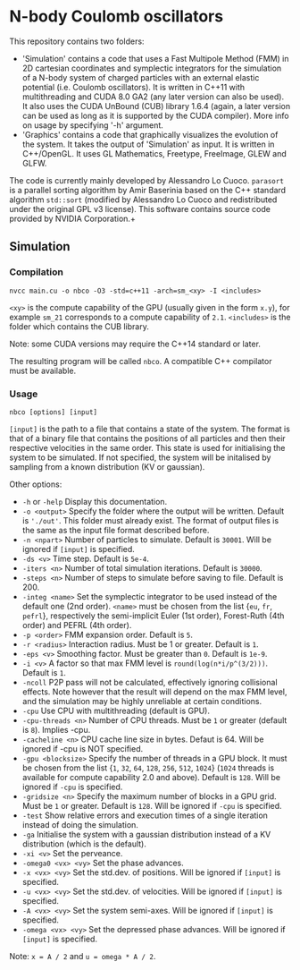 # N-body Coulomb oscillators

This repository contains two folders:
- 'Simulation' contains a code that uses a Fast Multipole Method (FMM) in 2D cartesian coordinates and symplectic integrators for the simulation of a N-body system of charged particles with an external elastic potential (i.e. Coulomb oscillators). It is written in C++11 with multithreading and CUDA 8.0 GA2 (any later version can also be used). It also uses the CUDA UnBound (CUB) library 1.6.4 (again, a later version can be used as long as it is supported by the CUDA compiler). More info on usage by specifying '-h' argument.
- 'Graphics' contains a code that graphically visualizes the evolution of the system. It takes the output of 'Simulation' as input. It is written in C++/OpenGL. It uses GL Mathematics, Freetype, FreeImage, GLEW and GLFW.

The code is currently mainly developed by Alessandro Lo Cuoco. `parasort` is a parallel sorting algorithm by Amir Baserinia based on the C++ standard algorithm `std::sort` (modified by Alessandro Lo Cuoco and redistributed under the original GPL v3 license). This software contains source code provided by NVIDIA Corporation.+

## Simulation

### Compilation
  `nvcc main.cu -o nbco -O3 -std=c++11 -arch=sm_<xy> -I <includes>`

`<xy>` is the compute capability of the GPU (usually given in the form `x.y`),
for example `sm_21` corresponds to a compute capability of `2.1`.
`<includes>` is the folder which contains the CUB library.

Note: some CUDA versions may require the C++14 standard or later.
	
The resulting program will be called `nbco`. A compatible C++ compilator must be
available.

### Usage
  `nbco [options] [input]`

  `[input]` is the path to a file that contains a state of the system. The format
  is that of a binary file that contains the positions of all particles and
  then their respective velocities in the same order. This state is used for
  initialising the system to be simulated. If not specified, the system will be
  initalised by sampling from a known distribution (KV or gaussian).

Other options:
- `-h` or `-help`       Display this documentation.
- `-o <output>`       Specify the folder where the output will be written.
                    Default is `'./out'`. This folder must already exist. The
                    format of output files is the same as the input file format
                    described before.
- `-n <npart>`        Number of particles to simulate. Default is `30001`. Will be
                    ignored if `[input]` is specified.
- `-ds <v>`           Time step. Default is `5e-4`.
- `-iters <n>`        Number of total simulation iterations. Default is `30000`.
- `-steps <n>`        Number of steps to simulate before saving to file. Default
                    is 200.
- `-integ <name>`     Set the symplectic integrator to be used instead of the
                    default one (2nd order). `<name>` must be chosen from the
                    list {`eu`, `fr`, `pefrl`}, respectively the semi-implicit Euler
                    (1st order), Forest-Ruth (4th order) and PEFRL (4th order).
- `-p <order>`        FMM expansion order. Default is `5`.
- `-r <radius>`       Interaction radius. Must be 1 or greater. Default is `1`.
- `-eps <v>`          Smoothing factor. Must be greater than `0`. Default is `1e-9`.
- `-i <v>`            A factor so that max FMM level is `round(log(n*i/p^(3/2)))`.
                    Default is `1`.
- `-ncoll`            P2P pass will not be calculated, effectively ignoring
                    collisional effects. Note however that the result will
                    depend on the max FMM level, and the simulation may be
                    highly unreliable at certain conditions.
- `-cpu`              Use CPU with multithreading (default is GPU).
- `-cpu-threads <n>`  Number of CPU threads. Must be `1` or greater (default is `8`).
                    Implies -cpu.
- `-cacheline <n>`    CPU cache line size in bytes. Defaut is 64. Will be ignored
                    if -cpu is NOT specified.
- `-gpu <blocksize>`  Specify the number of threads in a GPU block. It must be
                    chosen from the list {`1`, `32`, `64`, `128`, `256`, `512`, `1024`} (`1024`
                    threads is available for compute capability 2.0 and above).
                    Default is `128`. Will be ignored if `-cpu` is specified.
- `-gridsize <n>`     Specify the maximum number of blocks in a GPU grid. Must be
                    `1` or greater. Default is `128`. Will be ignored if `-cpu` is
                    specified.
- `-test`             Show relative errors and execution times of a single
                    iteration instead of doing the simulation.
- `-ga`               Initialise the system with a gaussian distribution instead
                    of a KV distribution (which is the default).
- `-xi <v>`           Set the perveance.
- `-omega0 <vx> <vy>` Set the phase advances.
- `-x <vx> <vy>`      Set the std.dev. of positions. Will be ignored if `[input]`
                    is specified.
- `-u <vx> <vy>`      Set the std.dev. of velocities. Will be ignored if `[input]`
                    is specified.
- `-A <vx> <vy>`      Set the system semi-axes. Will be ignored if `[input]` is
                    specified.
- `-omega <vx> <vy>`  Set the depressed phase advances. Will be ignored if
                    `[input]` is specified.

Note: `x = A / 2` and `u = omega * A / 2`.
